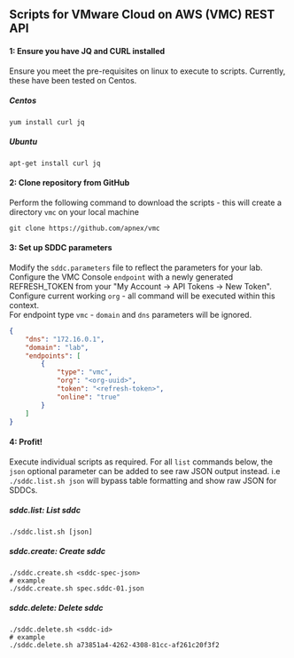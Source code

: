 ## Scripts for VMware Cloud on AWS (VMC) REST API

#### 1: Ensure you have JQ and CURL installed
Ensure you meet the pre-requisites on linux to execute to scripts.
Currently, these have been tested on Centos.

##### Centos
```shell
yum install curl jq
```

##### Ubuntu
```shell
apt-get install curl jq
```

#### 2: Clone repository from GitHub
Perform the following command to download the scripts - this will create a directory `vmc` on your local machine
```shell
git clone https://github.com/apnex/vmc
```

#### 3: Set up SDDC parameters
Modify the `sddc.parameters` file to reflect the parameters for your lab.
Configure the VMC Console `endpoint` with a newly generated REFRESH_TOKEN from your "My Account -> API Tokens -> New Token".  
Configure current working `org` - all command will be executed within this context.  
For endpoint type `vmc` - `domain` and `dns` parameters will be ignored.  
```json
{
	"dns": "172.16.0.1",
	"domain": "lab",
	"endpoints": [
		{
			"type": "vmc",
			"org": "<org-uuid>",
			"token": "<refresh-token>",
			"online": "true"
		}
	]
}
```

#### 4: Profit!
Execute individual scripts as required.
For all `list` commands below, the `json` optional parameter can be added to see raw JSON output instead.
i.e `./sddc.list.sh json` will bypass table formatting and show raw JSON for SDDCs. 

##### sddc.list: List sddc
```shell
./sddc.list.sh [json]
```

##### sddc.create: Create sddc
```shell
./sddc.create.sh <sddc-spec-json>
# example
./sddc.create.sh spec.sddc-01.json
```

##### sddc.delete: Delete sddc
```shell
./sddc.delete.sh <sddc-id>
# example
./sddc.delete.sh a73851a4-4262-4308-81cc-af261c20f3f2
```
